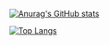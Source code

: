 [![Anurag's GitHub stats](https://github-readme-stats.vercel.app/api?username=vetan2&show_icons=true&theme=prussian)](https://github.com/anuraghazra/github-readme-stats)

[![Top Langs](https://github-readme-stats.vercel.app/api/top-langs/?username=vetan2&layout=compact&theme=prussian&exclude_repo=College)](https://github.com/anuraghazra/github-readme-stats)
